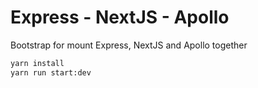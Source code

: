 # Express - NextJS - Apollo

Bootstrap for mount Express, NextJS and Apollo together

```sh
yarn install
yarn run start:dev
```
